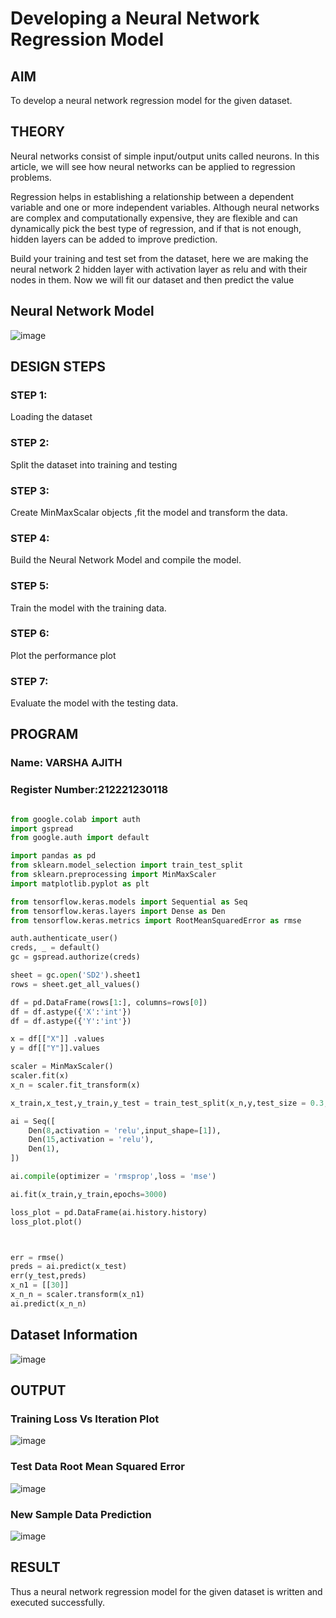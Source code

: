 # Developing a Neural Network Regression Model

## AIM

To develop a neural network regression model for the given dataset.

## THEORY

Neural networks consist of simple input/output units called neurons. In this article, we will see how neural networks can be applied to regression problems.

Regression helps in establishing a relationship between a dependent variable and one or more independent variables. Although neural networks are complex and computationally expensive, they are flexible and can dynamically pick the best type of regression, and if that is not enough, hidden layers can be added to improve prediction.

Build your training and test set from the dataset, here we are making the neural network 2 hidden layer with activation layer as relu and with their nodes in them. Now we will fit our dataset and then predict the value

## Neural Network Model


![image](https://github.com/user-attachments/assets/989bf911-b444-4e27-b16e-545f341a044a)


## DESIGN STEPS

### STEP 1:

Loading the dataset

### STEP 2:

Split the dataset into training and testing

### STEP 3:

Create MinMaxScalar objects ,fit the model and transform the data.

### STEP 4:

Build the Neural Network Model and compile the model.

### STEP 5:

Train the model with the training data.

### STEP 6:

Plot the performance plot

### STEP 7:

Evaluate the model with the testing data.

## PROGRAM
### Name: VARSHA AJITH
### Register Number:212221230118
```python

from google.colab import auth
import gspread
from google.auth import default

import pandas as pd
from sklearn.model_selection import train_test_split
from sklearn.preprocessing import MinMaxScaler
import matplotlib.pyplot as plt

from tensorflow.keras.models import Sequential as Seq
from tensorflow.keras.layers import Dense as Den
from tensorflow.keras.metrics import RootMeanSquaredError as rmse

auth.authenticate_user()
creds, _ = default()
gc = gspread.authorize(creds)

sheet = gc.open('SD2').sheet1
rows = sheet.get_all_values()

df = pd.DataFrame(rows[1:], columns=rows[0])
df = df.astype({'X':'int'})
df = df.astype({'Y':'int'})

x = df[["X"]] .values
y = df[["Y"]].values

scaler = MinMaxScaler()
scaler.fit(x)
x_n = scaler.fit_transform(x)

x_train,x_test,y_train,y_test = train_test_split(x_n,y,test_size = 0.3,random_state = 3)

ai = Seq([
    Den(8,activation = 'relu',input_shape=[1]),
    Den(15,activation = 'relu'),
    Den(1),
])

ai.compile(optimizer = 'rmsprop',loss = 'mse')

ai.fit(x_train,y_train,epochs=3000)

loss_plot = pd.DataFrame(ai.history.history)
loss_plot.plot()



err = rmse()
preds = ai.predict(x_test)
err(y_test,preds)
x_n1 = [[30]]
x_n_n = scaler.transform(x_n1)
ai.predict(x_n_n)

```
## Dataset Information


![image](https://github.com/user-attachments/assets/ad78cc6e-7638-4035-95cf-39d2f3698c07)


## OUTPUT

### Training Loss Vs Iteration Plot

![image](https://github.com/user-attachments/assets/1ae7337a-bb6b-470e-85d4-5906731e120e)


### Test Data Root Mean Squared Error


![image](https://github.com/user-attachments/assets/41a6d340-dd55-421f-a37f-2327f0fc7119)


### New Sample Data Prediction


![image](https://github.com/user-attachments/assets/4f0b07bc-7291-4eb2-b12a-215d0e9f4f85)


## RESULT

Thus a neural network regression model for the given dataset is written and executed successfully.
